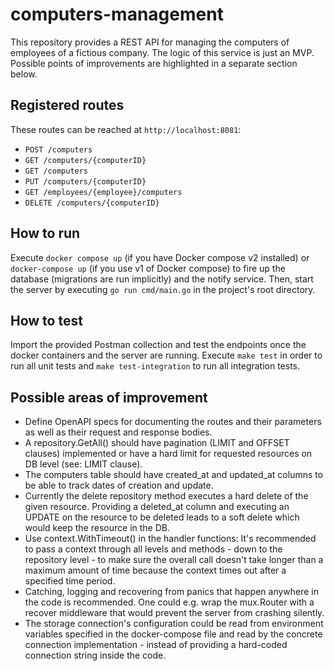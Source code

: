 # computers-management
This repository provides a REST API for managing the computers of employees of a fictious company. The logic of this service 
is just an MVP. Possible points of improvements are highlighted in a separate section below.

## Registered routes
These routes can be reached at `http://localhost:8081`:

- `POST /computers`
- `GET /computers/{computerID}`
- `GET /computers`
- `PUT /computers/{computerID}`
- `GET /employees/{employee}/computers`
- `DELETE /computers/{computerID}`

## How to run
Execute `docker compose up` (if you have Docker compose v2 installed) or `docker-compose up` (if you use v1 of Docker compose) to fire up the database (migrations are run implicitly) and the notify service.
Then, start the server by executing `go run cmd/main.go` in the project's root directory.

## How to test
Import the provided Postman collection and test the endpoints once the docker containers and the server are running. Execute `make test` in order to run all unit tests and `make test-integration` to run all integration tests.

## Possible areas of improvement
- Define OpenAPI specs for documenting the routes and their parameters as well as their request and response bodies.
- A repository.GetAll() should have pagination (LIMIT and OFFSET clauses) implemented or have a hard limit for requested resources on DB level (see: LIMIT clause).
- The computers table should have created_at and updated_at columns to be able to track dates of creation and update.
- Currently the delete repository method executes a hard delete of the given resource. Providing a deleted_at column and executing an UPDATE on the resource to be deleted leads to a soft delete which would keep the resource in the DB.
- Use context.WithTimeout() in the handler functions: It's recommended to pass a context through all levels and methods - down to the repository level - to make sure the overall call doesn't take longer than a maximum amount of time because the context times out after a specified time period.
- Catching, logging and recovering from panics that happen anywhere in the code is recommended. One could e.g. wrap the mux.Router with a recover middleware that would prevent the server from crashing silently.
- The storage connection's configuration could be read from environment variables specified in the docker-compose file and read by the concrete connection implementation - instead of providing a hard-coded connection string inside the code.